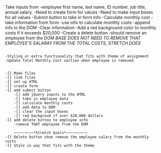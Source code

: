 Take inputs from -employee first name, last name, ID number, job title, annual salary.
    -Need to create form for values
    -Need to make input boxes for all values
    -Submit button to take in form info
        -Calculate monthly cost
            -take information from form
            -use info to calculate monthly costs
            -append info to the DOM
            -Clear information
            -Add a red background color to monthly costs if it exceeds $20,000
    -Create a delete button 
        -should remove an employee from the DOM
        *BASE DOES NOT NEED TO REMOVE THAT EMPLOYEE'S SALARAY FROM THE TOTAL COSTS, STRETCH DOES*

~~~~~~~~~~~~~~~~~*STRETCH GOALS*~~~~~~~~~~~~~~~~~~~~

-Styling or extra functionality that fits with theme of assignment
-Update Total Monthly Cost section when employee is removed


-[] Make files
-[] link files
-[] set up HTML
-[] create form
-[] add submit button
    -[] add jQuery inputs to the HTML
    -[] take in employee data
    -[] calculate monthly costs
    -[] add data to DOM
    -[] clear the input boxes
    -[] red backgroud if over $20,000 dollars
-[] add delete button to employee info
    -remove THAT employee from the DOM

    ~~~~~~~~~*Stretch Goals*~~~~~~~~~~
-[] Delete button shoe remove the employee salary from the monthly costs
-[] Style in way that fits with the theme